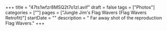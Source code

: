 +++
title = "47ts1wfzr8MSQ2t7o1zI.avif"
draft = false
tags = ["Photos"]
categories = [""]
pages = ["Jungle Jim's Flag Wavers (Flag Wavers Retrofit)"]
startDate = ""
description = " Far away shot of the reproduction Flag Wavers."
+++
